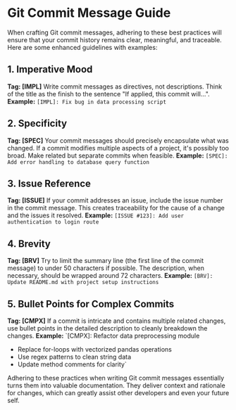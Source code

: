 # Git Commit Message Guide

When crafting Git commit messages, adhering to these best practices will ensure that your commit history remains clear, meaningful, and traceable. Here are some enhanced guidelines with examples:

## 1. Imperative Mood 
**Tag: [IMPL]**
Write commit messages as directives, not descriptions. Think of the title as the finish to the sentence "If applied, this commit will...".
**Example:**
`[IMPL]: Fix bug in data processing script`

## 2. Specificity 
**Tag: [SPEC]**
Your commit messages should precisely encapsulate what was changed. If a commit modifies multiple aspects of a project, it's possibly too broad. Make related but separate commits when feasible.
**Example:**
`[SPEC]: Add error handling to database query function`

## 3. Issue Reference 
**Tag: [ISSUE]**
If your commit addresses an issue, include the issue number in the commit message. This creates traceability for the cause of a change and the issues it resolved.
**Example:**
`[ISSUE #123]: Add user authentication to login route`

## 4. Brevity 
**Tag: [BRV]**
Try to limit the summary line (the first line of the commit message) to under 50 characters if possible. The description, when necessary, should be wrapped around 72 characters.
**Example:**
`[BRV]: Update README.md with project setup instructions`

## 5. Bullet Points for Complex Commits 
**Tag: [CMPX]**
If a commit is intricate and contains multiple related changes, use bullet points in the detailed description to cleanly breakdown the changes.
**Example:**
`[CMPX]: Refactor data preprocessing module
- Replace for-loops with vectorized pandas operations
- Use regex patterns to clean string data
- Update method comments for clarity`

Adhering to these practices when writing Git commit messages essentially turns them into valuable documentation. They deliver context and rationale for changes, which can greatly assist other developers and even your future self.
